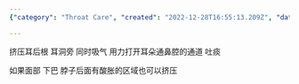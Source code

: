 ```yaml
---
{"category": "Throat Care", "created": "2022-12-28T16:55:13.209Z", "date": "2022-12-28 16:55:13", "description": "This article provides a method for clearing mucus from the throat and nasal passages by using ear pressure, opening the Eustachian tube's passage, and blowing or coughing out the mucus. It also suggests pressing on any sore areas in the face, neck, or jaw to help with relief.", "modified": "2022-12-28T16:58:31.393Z", "tags": ["Eustachian tube", "Throat mucus", "Nasal passages", "Ear earlobe", "Sore area", "Face", "Neck and jaw"], "title": "怎样清理嗓子 鼻腔里面的痰液"}

---
```


挤压耳后根 耳洞旁 同时吸气 用力打开耳朵通鼻腔的通道 吐痰

如果面部 下巴 脖子后面有酸胀的区域也可以挤压
